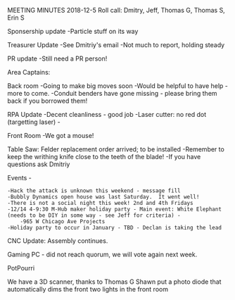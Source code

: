 MEETING MINUTES 2018-12-5
Roll call: Dmitry, Jeff, Thomas G, Thomas S, Erin S

Sponsership update
    -Particle stuff on its way

Treasurer Update
    -See Dmitriy's email
    -Not much to report, holding steady

PR update
    -Still need a PR person!

Area Captains:

Back room
    -Going to make big moves soon
    -Would be helpful to have help - more to come.
    -Conduit benders have gone missing - please bring them back if you borrowed them!
    
RPA Update
    -Decent cleanliness - good job
    -Laser cutter: no red dot (targetting laser) - 

Front Room
    -We got a mouse!
    
Table Saw: Felder replacement order arrived; to be installed
    -Remember to keep the writhing knife close to the teeth of the blade!
    -If you have questions ask Dmitriy 

Events - 

    -Hack the attack is unknown this weekend - message fill
    -Bubbly Dynamics open house was last Saturday.  It went well!
    -There is not a social night this week! 2nd and 4th Fridays
    -12/14 4-9:30 M-Hub maker holiday party - Main event: White Elephant (needs to be DIY in some way - see Jeff for criteria) - 
        -965 W Chicago Ave Projects
    -Holiday party to occur in January - TBD - Declan is taking the lead

CNC Update: Assembly continues.

Gaming PC - did not reach quorum, we will vote again next week.

PotPourri

We have a 3D scanner, thanks to Thomas G
Shawn put a photo diode that automatically dims the front two lights in the front room


